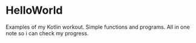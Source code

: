 # HelloWorld
 
 Examples of my Kotlin workout.
 Simple functions and programs.
 All in one note so i can check
 my progress.

